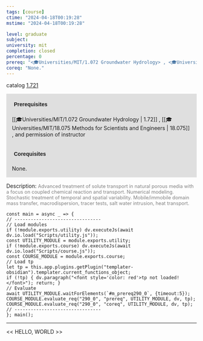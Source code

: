 ```yaml
---
tags: [course]
ctime: "2024-04-18T00:19:28"
mstime: "2024-04-18T00:19:28"

level: graduate
subject: 
university: mit
completion: closed
percentage: 0
prereq: "<🎓Universities/MIT/1.072 Groundwater Hydrology> , <🎓Universities/MIT/18.075 Methods for Scientists and Engineers> , and permission of instructor"
coreq: "None."
---
```


catalog [1.721](http://student.mit.edu/catalog/m1c.html#1.721)

<span style="display: block; padding: 15px; background-color: rgb(100, 100, 100, 0.2);"><font id="m_prereq290_0" style="display: block; font-family: Arial, sans-serif; font-weight: bold; padding: 5px">Prerequisites</font><br><span id="prereq290_0">[[🎓Universities/MIT/1.072 Groundwater Hydrology | 1.72]] , [[🎓Universities/MIT/18.075 Methods for Scientists and Engineers | 18.075]] , and permission of instructor</span></span>
<span style="display: block; padding: 15px; background-color: rgb(100, 100, 100, 0.2);"><font id="m_coreq290_0" style="display: block; font-family: Arial, sans-serif; font-weight: bold; padding: 5px">Corequisites</font><br><span id="coreq290_0">None.</span></span>

<font style="">Description:</font>
<font style="color: grey; font-size: 0.8rem;">Advanced treatment of solute transport in natural porous media with a focus on coupled chemical reaction and transport. Numerical modeling. Stochastic treatment of temporal and spatial variability. Mobile/immobile domain mass transfer, macrodispersion, tracer tests, salt water intrusion, heat transport.</font>

```dataviewjs
const main = async _ => {
// --------------------------------
// Load modules
if (!module.exports.utility) dv.executeJs(await dv.io.load("Scripts/utility.js"));
const UTILITY_MODULE = module.exports.utility;
if (!module.exports.course) dv.executeJs(await dv.io.load("Scripts/course.js"));
const COURSE_MODULE = module.exports.course;
// Load tp
let tp = this.app.plugins.getPlugin("templater-obsidian").templater.current_functions_object;
if (!tp) { dv.paragraph("<font style='color: red'>tp not loaded!</font>"); return; }
// Evaluate
await UTILITY_MODULE.waitForElements(`#m_prereq290_0`, {timeout:5});
COURSE_MODULE.evaluate_req("290_0", "prereq", UTILITY_MODULE, dv, tp);
COURSE_MODULE.evaluate_req("290_0", "coreq", UTILITY_MODULE, dv, tp);
// --------------------------------
}; main();
```

---

<< HELLO, WORLD >>
